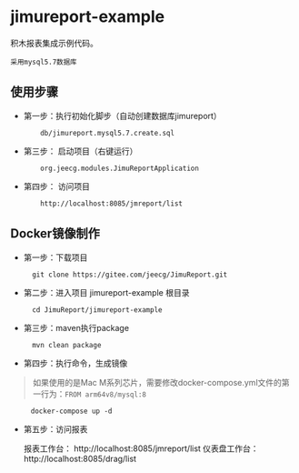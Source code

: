 # jimureport-example

积木报表集成示例代码。

```
采用mysql5.7数据库
```




使用步骤
-----------------------------------

-  第一步：执行初始化脚步（自动创建数据库jimureport）

           db/jimureport.mysql5.7.create.sql
           
-  第三步： 启动项目（右键运行）

           org.jeecg.modules.JimuReportApplication
           
-  第四步： 访问项目

           http://localhost:8085/jmreport/list
           




Docker镜像制作
-----------------------------------

-  第一步：下载项目

         git clone https://gitee.com/jeecg/JimuReport.git

-  第二步：进入项目 jimureport-example 根目录

         cd JimuReport/jimureport-example
	
-  第三步：maven执行package

         mvn clean package
		 
-  第四步：执行命令，生成镜像

>如果使用的是Mac M系列芯片，需要修改docker-compose.yml文件的第一行为：```FROM arm64v8/mysql:8```

         docker-compose up -d
		 
-  第五步：访问报表

      报表工作台： http://localhost:8085/jmreport/list
      仪表盘工作台： http://localhost:8085/drag/list
